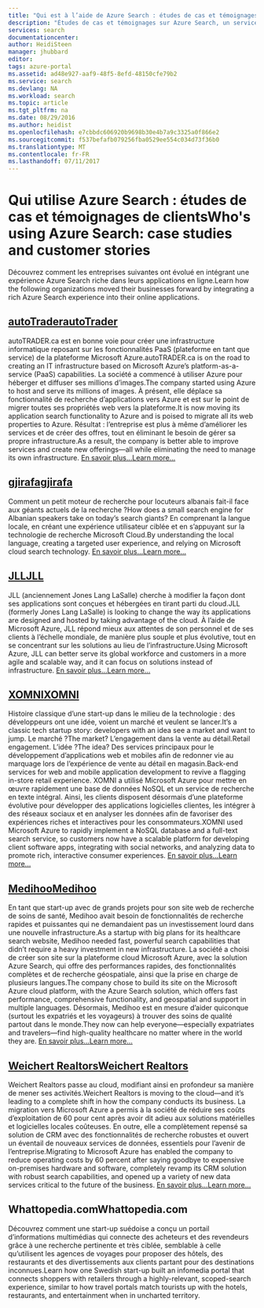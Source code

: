 ```yaml
---
title: "Qui est à l’aide de Azure Search : études de cas et témoignages | Documents Microsoft"
description: "Études de cas et témoignages sur Azure Search, un service de recherche cloud hébergé sur Microsoft Azure."
services: search
documentationcenter: 
author: HeidiSteen
manager: jhubbard
editor: 
tags: azure-portal
ms.assetid: ad48e927-aaf9-48f5-8efd-48150cfe79b2
ms.service: search
ms.devlang: NA
ms.workload: search
ms.topic: article
ms.tgt_pltfrm: na
ms.date: 08/29/2016
ms.author: heidist
ms.openlocfilehash: e7cbbdc606920b9698b30e4b7a9c3325a0f866e2
ms.sourcegitcommit: f537befafb079256fba0529ee554c034d73f36b0
ms.translationtype: MT
ms.contentlocale: fr-FR
ms.lasthandoff: 07/11/2017
---
```

# <a name="whos-using-azure-search-case-studies-and-customer-stories"></a><span data-ttu-id="f5fff-103">Qui utilise Azure Search : études de cas et témoignages de clients</span><span class="sxs-lookup"><span data-stu-id="f5fff-103">Who's using Azure Search: case studies and customer stories</span></span>
<span data-ttu-id="f5fff-104">Découvrez comment les entreprises suivantes ont évolué en intégrant une expérience Azure Search riche dans leurs applications en ligne.</span><span class="sxs-lookup"><span data-stu-id="f5fff-104">Learn how the following organizations moved their businesses forward by integrating a rich Azure Search experience into their online applications.</span></span>

## <a name="autotraderhttpscustomersmicrosoftcompagescustomerstoryaspxrecid18596"></a>[<span data-ttu-id="f5fff-105">autoTrader</span><span class="sxs-lookup"><span data-stu-id="f5fff-105">autoTrader</span></span>](https://customers.microsoft.com/Pages/CustomerStory.aspx?recid=18596)
<span data-ttu-id="f5fff-106">autoTRADER.ca est en bonne voie pour créer une infrastructure informatique reposant sur les fonctionnalités PaaS (plateforme en tant que service) de la plateforme Microsoft Azure.</span><span class="sxs-lookup"><span data-stu-id="f5fff-106">autoTRADER.ca is on the road to creating an IT infrastructure based on Microsoft Azure’s platform-as-a-service (PaaS) capabilities.</span></span> <span data-ttu-id="f5fff-107">La société a commencé à utiliser Azure pour héberger et diffuser ses millions d’images.</span><span class="sxs-lookup"><span data-stu-id="f5fff-107">The company started using Azure to host and serve its millions of images.</span></span> <span data-ttu-id="f5fff-108">À présent, elle déplace sa fonctionnalité de recherche d’applications vers Azure et est sur le point de migrer toutes ses propriétés web vers la plateforme.</span><span class="sxs-lookup"><span data-stu-id="f5fff-108">It is now moving its application search functionality to Azure and is poised to migrate all its web properties to Azure.</span></span> <span data-ttu-id="f5fff-109">Résultat : l’entreprise est plus à même d’améliorer les services et de créer des offres, tout en éliminant le besoin de gérer sa propre infrastructure.</span><span class="sxs-lookup"><span data-stu-id="f5fff-109">As a result, the company is better able to improve services and create new offerings—all while eliminating the need to manage its own infrastructure.</span></span> [<span data-ttu-id="f5fff-110">En savoir plus…</span><span class="sxs-lookup"><span data-stu-id="f5fff-110">Learn more...</span></span>](https://customers.microsoft.com/Pages/CustomerStory.aspx?recid=18596)

## <a name="gjirafahttpscustomersmicrosoftcompagescustomerstoryaspxrecid18633"></a>[<span data-ttu-id="f5fff-111">gjirafa</span><span class="sxs-lookup"><span data-stu-id="f5fff-111">gjirafa</span></span>](https://customers.microsoft.com/Pages/CustomerStory.aspx?recid=18633)
<span data-ttu-id="f5fff-112">Comment un petit moteur de recherche pour locuteurs albanais fait-il face aux géants actuels de la recherche ?</span><span class="sxs-lookup"><span data-stu-id="f5fff-112">How does a small search engine for Albanian speakers take on today’s search giants?</span></span> <span data-ttu-id="f5fff-113">En comprenant la langue locale, en créant une expérience utilisateur ciblée et en s’appuyant sur la technologie de recherche Microsoft Cloud.</span><span class="sxs-lookup"><span data-stu-id="f5fff-113">By understanding the local language, creating a targeted user experience, and relying on Microsoft cloud search technology.</span></span> [<span data-ttu-id="f5fff-114">En savoir plus…</span><span class="sxs-lookup"><span data-stu-id="f5fff-114">Learn more...</span></span>](https://customers.microsoft.com/Pages/CustomerStory.aspx?recid=18633)

## <a name="jllhttpscustomersmicrosoftcompagescustomerstoryaspxrecid18662"></a>[<span data-ttu-id="f5fff-115">JLL</span><span class="sxs-lookup"><span data-stu-id="f5fff-115">JLL</span></span>](https://customers.microsoft.com/Pages/CustomerStory.aspx?recid=18662)
<span data-ttu-id="f5fff-116">JLL (anciennement Jones Lang LaSalle) cherche à modifier la façon dont ses applications sont conçues et hébergées en tirant parti du cloud.</span><span class="sxs-lookup"><span data-stu-id="f5fff-116">JLL (formerly Jones Lang LaSalle) is looking to change the way its applications are designed and hosted by taking advantage of the cloud.</span></span> <span data-ttu-id="f5fff-117">À l’aide de Microsoft Azure, JLL répond mieux aux attentes de son personnel et de ses clients à l’échelle mondiale, de manière plus souple et plus évolutive, tout en se concentrant sur les solutions au lieu de l’infrastructure.</span><span class="sxs-lookup"><span data-stu-id="f5fff-117">Using Microsoft Azure, JLL can better serve its global workforce and customers in a more agile and scalable way, and it can focus on solutions instead of infrastructure.</span></span> [<span data-ttu-id="f5fff-118">En savoir plus…</span><span class="sxs-lookup"><span data-stu-id="f5fff-118">Learn more...</span></span>](https://customers.microsoft.com/Pages/CustomerStory.aspx?recid=18662)

## <a name="xomnihttpscustomersmicrosoftcompagescustomerstoryaspxrecid18667"></a>[<span data-ttu-id="f5fff-119">XOMNI</span><span class="sxs-lookup"><span data-stu-id="f5fff-119">XOMNI</span></span>](https://customers.microsoft.com/Pages/CustomerStory.aspx?recid=18667)
<span data-ttu-id="f5fff-120">Histoire classique d’une start-up dans le milieu de la technologie : des développeurs ont une idée, voient un marché et veulent se lancer.</span><span class="sxs-lookup"><span data-stu-id="f5fff-120">It’s a classic tech startup story: developers with an idea see a market and want to jump.</span></span> <span data-ttu-id="f5fff-121">Le marché ?</span><span class="sxs-lookup"><span data-stu-id="f5fff-121">The market?</span></span> <span data-ttu-id="f5fff-122">L’engagement dans la vente au détail.</span><span class="sxs-lookup"><span data-stu-id="f5fff-122">Retail engagement.</span></span> <span data-ttu-id="f5fff-123">L’idée ?</span><span class="sxs-lookup"><span data-stu-id="f5fff-123">The idea?</span></span> <span data-ttu-id="f5fff-124">Des services principaux pour le développement d’applications web et mobiles afin de redonner vie au marquage lors de l’expérience de vente au détail en magasin.</span><span class="sxs-lookup"><span data-stu-id="f5fff-124">Back-end services for web and mobile application development to revive a flagging in-store retail experience.</span></span> <span data-ttu-id="f5fff-125">XOMNI a utilisé Microsoft Azure pour mettre en œuvre rapidement une base de données NoSQL et un service de recherche en texte intégral. Ainsi, les clients disposent désormais d’une plateforme évolutive pour développer des applications logicielles clientes, les intégrer à des réseaux sociaux et en analyser les données afin de favoriser des expériences riches et interactives pour les consommateurs.</span><span class="sxs-lookup"><span data-stu-id="f5fff-125">XOMNI used Microsoft Azure to rapidly implement a NoSQL database and a full-text search service, so customers now have a scalable platform for developing client software apps, integrating with social networks, and analyzing data to promote rich, interactive consumer experiences.</span></span> [<span data-ttu-id="f5fff-126">En savoir plus…</span><span class="sxs-lookup"><span data-stu-id="f5fff-126">Learn more...</span></span>](https://customers.microsoft.com/Pages/CustomerStory.aspx?recid=18667)

## <a name="medihoohttpscustomersmicrosoftcompagescustomerstoryaspxrecid19540"></a>[<span data-ttu-id="f5fff-127">Medihoo</span><span class="sxs-lookup"><span data-stu-id="f5fff-127">Medihoo</span></span>](https://customers.microsoft.com/Pages/CustomerStory.aspx?recid=19540)
<span data-ttu-id="f5fff-128">En tant que start-up avec de grands projets pour son site web de recherche de soins de santé, Medihoo avait besoin de fonctionnalités de recherche rapides et puissantes qui ne demandaient pas un investissement lourd dans une nouvelle infrastructure.</span><span class="sxs-lookup"><span data-stu-id="f5fff-128">As a startup with big plans for its healthcare search website, Medihoo needed fast, powerful search capabilities that didn’t require a heavy investment in new infrastructure.</span></span> <span data-ttu-id="f5fff-129">La société a choisi de créer son site sur la plateforme cloud Microsoft Azure, avec la solution Azure Search, qui offre des performances rapides, des fonctionnalités complètes et de recherche géospatiale, ainsi que la prise en charge de plusieurs langues.</span><span class="sxs-lookup"><span data-stu-id="f5fff-129">The company chose to build its site on the Microsoft Azure cloud platform, with the Azure Search solution, which offers fast performance, comprehensive functionality, and geospatial and support in multiple languages.</span></span> <span data-ttu-id="f5fff-130">Désormais, Medihoo est en mesure d’aider quiconque (surtout les expatriés et les voyageurs) à trouver des soins de qualité partout dans le monde.</span><span class="sxs-lookup"><span data-stu-id="f5fff-130">They now can help everyone—especially expatriates and travelers—find high-quality healthcare no matter where in the world they are.</span></span> [<span data-ttu-id="f5fff-131">En savoir plus…</span><span class="sxs-lookup"><span data-stu-id="f5fff-131">Learn more...</span></span>](https://customers.microsoft.com/Pages/CustomerStory.aspx?recid=19540)

## <a name="weichert-realtorshttpscustomersmicrosoftcompagescustomerstoryaspxrecid21252"></a>[<span data-ttu-id="f5fff-132">Weichert Realtors</span><span class="sxs-lookup"><span data-stu-id="f5fff-132">Weichert Realtors</span></span>](https://customers.microsoft.com/Pages/CustomerStory.aspx?recid=21252)
<span data-ttu-id="f5fff-133">Weichert Realtors passe au cloud, modifiant ainsi en profondeur sa manière de mener ses activités.</span><span class="sxs-lookup"><span data-stu-id="f5fff-133">Weichert Realtors is moving to the cloud—and it’s leading to a complete shift in how the company conducts its business.</span></span> <span data-ttu-id="f5fff-134">La migration vers Microsoft Azure a permis à la société de réduire ses coûts d’exploitation de 60 pour cent après avoir dit adieu aux solutions matérielles et logicielles locales coûteuses. En outre, elle a complètement repensé sa solution de CRM avec des fonctionnalités de recherche robustes et ouvert un éventail de nouveaux services de données, essentiels pour l’avenir de l’entreprise.</span><span class="sxs-lookup"><span data-stu-id="f5fff-134">Migrating to Microsoft Azure has enabled the company to reduce operating costs by 60 percent after saying goodbye to expensive on-premises hardware and software, completely revamp its CRM solution with robust search capabilities, and opened up a variety of new data services critical to the future of the business.</span></span> [<span data-ttu-id="f5fff-135">En savoir plus…</span><span class="sxs-lookup"><span data-stu-id="f5fff-135">Learn more...</span></span>](https://customers.microsoft.com/Pages/CustomerStory.aspx?recid=21252)

## <a name="whattopediacom"></a><span data-ttu-id="f5fff-136">Whattopedia.com</span><span class="sxs-lookup"><span data-stu-id="f5fff-136">Whattopedia.com</span></span>
<span data-ttu-id="f5fff-137">Découvrez comment une start-up suédoise a conçu un portail d’informations multimédias qui connecte des acheteurs et des revendeurs grâce à une recherche pertinente et très ciblée, semblable à celle qu’utilisent les agences de voyages pour proposer des hôtels, des restaurants et des divertissements aux clients partant pour des destinations inconnues.</span><span class="sxs-lookup"><span data-stu-id="f5fff-137">Learn how one Swedish start-up built an infomedia portal that connects shoppers with retailers through a highly-relevant, scoped-search experience, similar to how travel portals match tourists up with the hotels, restaurants, and entertainment when in uncharted territory.</span></span>

<!--Image References -- here for future reference. Had to -->
[1]: ./media/search-case-studies/autotrader_m.png
[2]: ./media/search-case-studies/gjirafa_m.png
[3]: ./media/search-case-studies/JLL_m.png
[4]: ./media/search-case-studies/medihoo_m.png
[5]: ./media/search-case-studies/weichert_m.png
[xomni]: ./media/search-case-studies/xomni_m.png
